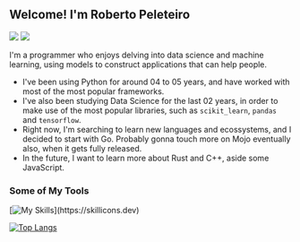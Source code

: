 ## Welcome! I'm Roberto Peleteiro
<a href = "mailto:kalimarapeleteiro@gmail.com"><img src="https://img.shields.io/badge/Gmail-D14836?style=for-the-badge&logo=gmail&logoColor=white" target="_blank"></a>
<a href="https://www.linkedin.com/in/kalimara-peleteiro/" target="_blank"><img src="https://img.shields.io/badge/-LinkedIn-%230077B5?style=for-the-badge&logo=linkedin&logoColor=white" target="_blank"></a>   

I'm a programmer who enjoys delving into data science and machine learning, using models to construct applications that can help people.

- I've been using Python for around 04 to 05 years, and have worked with most of the most popular frameworks.
- I've also been studying Data Science for the last 02 years, in order to make use of the most popular libraries, such as ``scikit_learn``, ``pandas`` and ``tensorflow``.
- Right now, I'm searching to learn new languages and ecossystems, and I decided to start with Go. Probably gonna touch more on Mojo eventually also, when it gets fully released.
- In the future, I want to learn more about Rust and C++, aside some JavaScript.
  
### Some of My Tools
[![My Skills](https://skillicons.dev/icons?i=py,flask,fastapi,django,sklearn,tensorflow,go,javascript,vue,postgres,mongodb,linux,figma,docker,postman,)](https://skillicons.dev)


[![Top Langs](https://github-readme-stats.vercel.app/api/top-langs/?username=KalimaraPeleteiro&hide=racket,cython,C,HTML,CSS,Fortran,SCSS,PowerShell,Less,Shell,Smarty,Plpgsql,Forth,Makefile,Procfile&langs_count=20&layout=donut)](https://github.com/anuraghazra/github-readme-stats)
